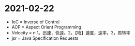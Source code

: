 # 2021-02-22

+ IoC = Inverse of Control
+ AOP = Aspect Orient Programming
+ Velocity = n 1。迅速，快速，2。【物】速度，速率，3，周转率
+ jsr = Java Specification Requests
